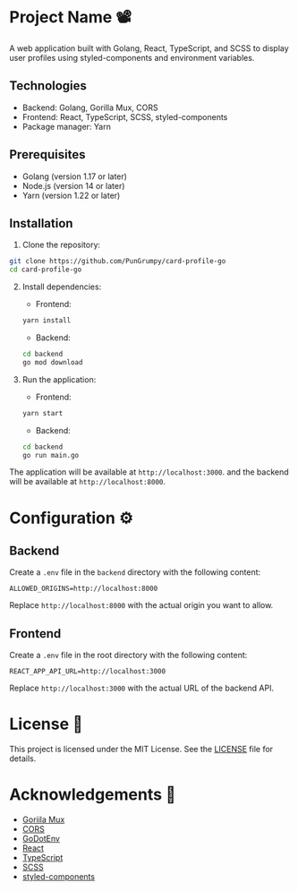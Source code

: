 # Project Name 📽️

A web application built with Golang, React, TypeScript, and SCSS to display user profiles using styled-components and environment variables.

## Technologies

- Backend: Golang, Gorilla Mux, CORS
- Frontend: React, TypeScript, SCSS, styled-components
- Package manager: Yarn

## Prerequisites

- Golang (version 1.17 or later)
- Node.js (version 14 or later)
- Yarn (version 1.22 or later)

## Installation

1. Clone the repository:

```bash
git clone https://github.com/PunGrumpy/card-profile-go
cd card-profile-go
```

2. Install dependencies:

   - Frontend:

   ```bash
   yarn install
   ```

   - Backend:

   ```bash
   cd backend
   go mod download
   ```

3. Run the application:

   - Frontend:

   ```bash
   yarn start
   ```

   - Backend:

   ```bash
   cd backend
   go run main.go
   ```

The application will be available at `http://localhost:3000`. and the backend will be available at `http://localhost:8000`.

# Configuration ⚙️

## Backend

Create a `.env` file in the `backend` directory with the following content:

```env
ALLOWED_ORIGINS=http://localhost:8000
```

Replace `http://localhost:8000` with the actual origin you want to allow.

## Frontend

Create a `.env` file in the root directory with the following content:

```env
REACT_APP_API_URL=http://localhost:3000
```

Replace `http://localhost:3000` with the actual URL of the backend API.

# License 📜

This project is licensed under the MIT License. See the [LICENSE](LICENSE) file for details.

# Acknowledgements 🙏

- [Goriila Mux](https://pkg.go.dev/github.com/gorilla/mux)
- [CORS](https://pkg.go.dev/github.com/rs/cors)
- [GoDotEnv](https://pkg.go.dev/github.com/joho/godotenv)
- [React](https://reactjs.org/)
- [TypeScript](https://www.typescriptlang.org/)
- [SCSS](https://sass-lang.com/)
- [styled-components](https://styled-components.com/)
